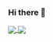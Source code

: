 ### Hi there 👋

<a href="https://github.com/anuraghazra/github-readme-stats">
  <img align="center" src="https://github-readme-stats.plovinicius.vercel.app/api?username=plovinicius&count_private=true&show_icons=true&theme=midnight-purple&icon_color=03ECFC&title_color=03ECFC" />
</a>
<a href="https://github.com/anuraghazra/convoychat">
  <img align="center" src="https://github-readme-stats.plovinicius.vercel.app/api/top-langs/?username=plovinicius&theme=midnight-purple&layout=compact" />
</a>
